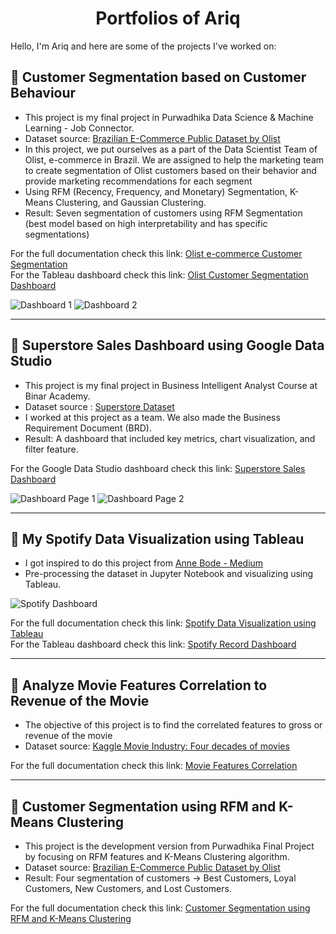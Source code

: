 <h1 align="center"> Portfolios of Ariq </h1> 

Hello, I'm Ariq and here are some of the projects I've worked on: 
## 🔸 Customer Segmentation based on Customer Behaviour
- This project is my final project in Purwadhika Data Science & Machine Learning - Job Connector.
- Dataset source: [Brazilian E-Commerce Public Dataset by Olist](https://www.kaggle.com/olistbr/brazilian-ecommerce/tasks)
- In this project, we put ourselves as a  part of the Data Scientist Team of Olist, e-commerce in Brazil. We are assigned to help the marketing team to create segmentation of Olist customers based on their behavior and provide marketing recommendations for each segment
- Using RFM (Recency, Frequency, and Monetary) Segmentation, K-Means Clustering, and Gaussian Clustering.
- Result: Seven segmentation of customers using RFM Segmentation (best model based on high interpretability and has specific segmentations)

For the full documentation check this link: [Olist e-commerce Customer Segmentation](https://github.com/ariqmuh/DataWarrior_JC_DS_VL_01_FinalProject)       
For the Tableau dashboard check this link: [Olist Customer Segmentation Dashboard](https://public.tableau.com/app/profile/muhammad.ariq.budipraja11/viz/OlistCustomerSegmentation/OlistRFMDashboard)

![Dashboard 1](https://user-images.githubusercontent.com/82768391/139526041-8aeaa8a0-9e8f-4c8d-8de3-17815860adee.png "RFM Segmentation Dashboard")
![Dashboard 2](https://user-images.githubusercontent.com/82768391/139526057-e5d01939-4ae8-47ac-b71e-40bfd9e68251.png "Customers and Products Detail Dashboard")

___________
## 🔸 Superstore Sales Dashboard using Google Data Studio
- This project is my final project in Business Intelligent Analyst Course at Binar Academy.
- Dataset source : [Superstore Dataset](https://www.kaggle.com/bravehart101/sample-supermarket-dataset)
- I worked at this project as a team. We also made the Business Requirement Document (BRD).
- Result: A dashboard that included key metrics, chart visualization, and filter feature.

For the Google Data Studio dashboard check this link: [Superstore Sales Dashboard](https://datastudio.google.com/reporting/1ff4c943-6e43-49a6-a6bc-0a286e4638b5/page/hrjkC)

![Dashboard Page 1](https://user-images.githubusercontent.com/82768391/155721491-2680b38f-c034-4604-8c2d-2ceda60fcc24.png)
![Dashboard Page 2](https://user-images.githubusercontent.com/82768391/155721557-7cb37543-76f8-4e56-8fbe-7c3b01a9bbcc.png)

___________
## 🔸 My Spotify Data Visualization using Tableau
- I got inspired to do this project from [Anne Bode - Medium](https://towardsdatascience.com/visualizing-spotify-data-with-python-tableau-687f2f528cdd)
- Pre-processing the dataset in Jupyter Notebook and visualizing using Tableau.

![Spotify Dashboard](https://user-images.githubusercontent.com/82768391/139526015-558e30b3-9c3a-4315-9a1b-216bd805fc9e.png "Spotify Dashboard")

For the full documentation check this link: [Spotify Data Visualization using Tableau](https://github.com/ariqmuh/Portfolios/tree/main/My_Spotify_Data_Visualization)        
For the Tableau dashboard check this link: [Spotify Record Dashboard](https://public.tableau.com/app/profile/muhammad.ariq.budipraja11/viz/SpotifyAriq/AriqsSpotifyRecord)

____________
## 🔸 Analyze Movie Features Correlation to Revenue of the Movie
- The objective of this project is to find the correlated features to gross or revenue of the movie
- Dataset source: [Kaggle Movie Industry: Four decades of movies](https://www.kaggle.com/danielgrijalvas/movies)

For the full documentation check this link: [Movie Features Correlation](https://github.com/ariqmuh/Portfolios/tree/main/Movie_Features_Correlation)

____________
## 🔸 Customer Segmentation using RFM and K-Means Clustering
- This project is the development version from Purwadhika Final Project by focusing on RFM features and K-Means Clustering algorithm.
- Dataset source: [Brazilian E-Commerce Public Dataset by Olist](https://www.kaggle.com/olistbr/brazilian-ecommerce/tasks)
- Result: Four segmentation of customers -> Best Customers, Loyal Customers, New Customers, and Lost Customers.

For the full documentation check this link: [Customer Segmentation using RFM and K-Means Clustering](https://github.com/ariqmuh/Portfolios/tree/main/Customer_Segmentation_using_RFM_and_KMeans_Clustering)
